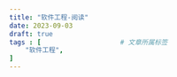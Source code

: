 ```yaml
---
title: "软件工程-阅读"
date: 2023-09-03
draft: true
tags : [                    # 文章所属标签
    "软件工程",
]
---
```

